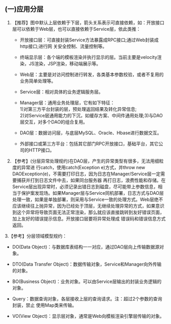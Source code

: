 ## \(一\)应用分层

1. 【推荐】图中默认上层依赖于下层，箭头关系表示可直接依赖，如：开放接口层可以依赖于Web层，也可以直接依赖于Service层，依此类推：

   * 开放接口层：可直接封装Service方法暴露成RPC接口;通过Web封装成http接口;进行网 关安全控制、流量控制等。

   * 终端显示层：各个端的模板渲染并执行显示的层。当前主要是velocity渲染，JS渲染，JSP渲染，移动端展示等。

   * Web层：主要是对访问控制进行转发，各类基本参数校验，或者不复用的业务简单处理等。

   * Service层：相对具体的业务逻辑服务层。

   * Manager层：通用业务处理层，它有如下特征：  
     1\)对第三方平台封装的层，预处理返回结果及转化异常信息;  
     2\)对Service层通用能力的下沉，如缓存方案、中间件通用处理;3\)与DAO层交互，对多个DAO的组合复用。

   * DAO层：数据访问层，与底层MySQL、Oracle、Hbase进行数据交互。

   * 外部接口或第三方平台：包括其它部门RPC开放接口，基础平台，其它公司的HTTP接口。

2. 【参考】\(分层异常处理规约\)在DAO层，产生的异常类型有很多，无法用细粒度的异常进 行catch，使用catch\(Exception e\)方式，并throw new DAOException\(e\)，不需要打印日志，因为日志在Manager/Service层一定需要捕获并打到日志文件中去，如果同台服务器 再打日志，浪费性能和存储。在Service层出现异常时，必须记录出错日志到磁盘，尽可能带上参数信息，相当于保护案发现场。如果Manager层与Service同机部署，日志方式与DAO层处理一致，如果是单独部署，则采用与Service一致的处理方式。Web层绝不应该继续往上抛异常，因为已经处于顶层，无继续处理异常的方式，如果意识到这个异常将导致页面无法正常渲染，那么就应该直接跳转到友好错误页面，加上友好的错误提示信息。开放接口层要将异常处理成 错误码和错误信息方式返回。

3.【参考】分层领域模型规约：

* DO\(Data Object\)：与数据库表结构一一对应，通过DAO层向上传输数据源对象。

* DTO\(Data Transfer Object\)：数据传输对象，Service和Manager向外传输的对象。

* BO\(Business Object\)：业务对象。可以由Service层输出的封装业务逻辑的对象。

* Query：数据查询对象，各层接收上层的查询请求。注：超过2个参数的查询封装，禁止 使用Map类来传输。

* VO\(View Object\)：显示层对象，通常是Web向模板渲染引擎层传输的对象。



